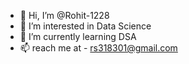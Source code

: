 - 👋 Hi, I’m @Rohit-1228
- 👀 I’m interested in Data Science
- 🌱 I’m currently learning DSA
- 📫 reach me at - rs318301@gmail.com

<!---
Rohit-1228/Rohit-1228 is a ✨ special ✨ repository because its `README.md` (this file) appears on your GitHub profile.
You can click the Preview link to take a look at your changes.
--->
